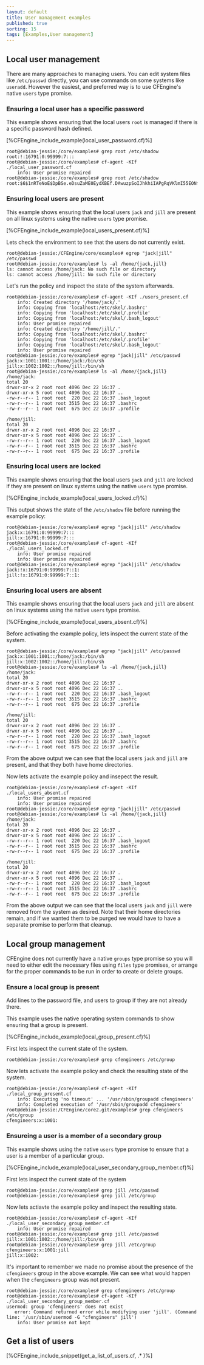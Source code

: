 ```yaml
---
layout: default
title: User management examples
published: true
sorting: 15
tags: [Examples,User management]
---
```


## Local user management

There are many approaches to managing users. You can edit system files
like `/etc/passwd` directly, you can use commands on some systems like
`useradd`.  However the easiest, and preferred way is to use
CFEngine's native `users` type promise.

### Ensuring a local user has a specific password

This example shows ensuring that the local users `root` is managed if
there is a specific password hash defined.

[%CFEngine_include_example(local_user_password.cf)%]

```console
root@debian-jessie:/core/examples# grep root /etc/shadow
root:!:16791:0:99999:7:::
root@debian-jessie:/core/examples# cf-agent -KIf ./local_user_password.cf
    info: User promise repaired
root@debian-jessie:/core/examples# grep root /etc/shadow
root:$6$1nRTeNoE$DpBSe.eDsuZaME0EydXBEf.DAwuzpSoIJhkhiIAPgRqVKlmI55EONfvjZorkxNQvK2VFfMm9txx93r2bma/4h/:16791:0:99999:7:::
```
### Ensuring local users are present

This example shows ensuring that the local users `jack` and `jill` are
present on all linux systems using the native `users` type promise.

[%CFEngine_include_example(local_users_present.cf)%]

Lets check the environment to see that the users do not currently
exist.

```console
root@debian-jessie:/CFEngine/core/examples# egrep "jack|jill" /etc/passwd
root@debian-jessie:/core/examples# ls -al /home/{jack,jill}
ls: cannot access /home/jack: No such file or directory
ls: cannot access /home/jill: No such file or directory
```

Let's run the policy and inspect the state of the system afterwards.

```console
root@debian-jessie:/core/examples# cf-agent -KIf ./users_present.cf
    info: Created directory '/home/jack/.'
    info: Copying from 'localhost:/etc/skel/.bashrc'
    info: Copying from 'localhost:/etc/skel/.profile'
    info: Copying from 'localhost:/etc/skel/.bash_logout'
    info: User promise repaired
    info: Created directory '/home/jill/.'
    info: Copying from 'localhost:/etc/skel/.bashrc'
    info: Copying from 'localhost:/etc/skel/.profile'
    info: Copying from 'localhost:/etc/skel/.bash_logout'
    info: User promise repaired
root@debian-jessie:/core/examples# egrep "jack|jill" /etc/passwd
jack:x:1001:1001::/home/jack:/bin/sh
jill:x:1002:1002::/home/jill:/bin/sh
root@debian-jessie:/core/examples# ls -al /home/{jack,jill}
/home/jack:
total 20
drwxr-xr-x 2 root root 4096 Dec 22 16:37 .
drwxr-xr-x 5 root root 4096 Dec 22 16:37 ..
-rw-r--r-- 1 root root  220 Dec 22 16:37 .bash_logout
-rw-r--r-- 1 root root 3515 Dec 22 16:37 .bashrc
-rw-r--r-- 1 root root  675 Dec 22 16:37 .profile

/home/jill:
total 20
drwxr-xr-x 2 root root 4096 Dec 22 16:37 .
drwxr-xr-x 5 root root 4096 Dec 22 16:37 ..
-rw-r--r-- 1 root root  220 Dec 22 16:37 .bash_logout
-rw-r--r-- 1 root root 3515 Dec 22 16:37 .bashrc
-rw-r--r-- 1 root root  675 Dec 22 16:37 .profile
```

### Ensuring local users are locked

This example shows ensuring that the local users `jack` and `jill` are
locked if they are present on linux systems using the native `users`
type promise.

[%CFEngine_include_example(local_users_locked.cf)%]

This output shows the state of the `/etc/shadow` file before running
the example policy:

```console
root@debian-jessie:/core/examples# egrep "jack|jill" /etc/shadow
jack:x:16791:0:99999:7:::
jill:x:16791:0:99999:7:::
root@debian-jessie:/core/examples# cf-agent -KIf ./local_users_locked.cf
    info: User promise repaired
    info: User promise repaired
root@debian-jessie:/core/examples# egrep "jack|jill" /etc/shadow
jack:!x:16791:0:99999:7::1:
jill:!x:16791:0:99999:7::1:
```

### Ensuring local users are absent

This example shows ensuring that the local users `jack` and `jill` are
absent on linux systems using the native `users` type promise.

[%CFEngine_include_example(local_users_absent.cf)%]


Before activating the example policy, lets inspect the current state
of the system.

```console
root@debian-jessie:/core/examples# egrep "jack|jill" /etc/passwd
jack:x:1001:1001::/home/jack:/bin/sh
jill:x:1002:1002::/home/jill:/bin/sh
root@debian-jessie:/core/examples# ls -al /home/{jack,jill}
/home/jack:
total 20
drwxr-xr-x 2 root root 4096 Dec 22 16:37 .
drwxr-xr-x 5 root root 4096 Dec 22 16:37 ..
-rw-r--r-- 1 root root  220 Dec 22 16:37 .bash_logout
-rw-r--r-- 1 root root 3515 Dec 22 16:37 .bashrc
-rw-r--r-- 1 root root  675 Dec 22 16:37 .profile

/home/jill:
total 20
drwxr-xr-x 2 root root 4096 Dec 22 16:37 .
drwxr-xr-x 5 root root 4096 Dec 22 16:37 ..
-rw-r--r-- 1 root root  220 Dec 22 16:37 .bash_logout
-rw-r--r-- 1 root root 3515 Dec 22 16:37 .bashrc
-rw-r--r-- 1 root root  675 Dec 22 16:37 .profile
```

From the above output we can see that the local users `jack` and
`jill` are present, and that they both have home directories.

Now lets activate the example policy and insepect the result.

```console
root@debian-jessie:/core/examples# cf-agent -KIf ./local_users_absent.cf
    info: User promise repaired
    info: User promise repaired
root@debian-jessie:/core/examples# egrep "jack|jill" /etc/passwd
root@debian-jessie:/core/examples# ls -al /home/{jack,jill}
/home/jack:
total 20
drwxr-xr-x 2 root root 4096 Dec 22 16:37 .
drwxr-xr-x 5 root root 4096 Dec 22 16:37 ..
-rw-r--r-- 1 root root  220 Dec 22 16:37 .bash_logout
-rw-r--r-- 1 root root 3515 Dec 22 16:37 .bashrc
-rw-r--r-- 1 root root  675 Dec 22 16:37 .profile

/home/jill:
total 20
drwxr-xr-x 2 root root 4096 Dec 22 16:37 .
drwxr-xr-x 5 root root 4096 Dec 22 16:37 ..
-rw-r--r-- 1 root root  220 Dec 22 16:37 .bash_logout
-rw-r--r-- 1 root root 3515 Dec 22 16:37 .bashrc
-rw-r--r-- 1 root root  675 Dec 22 16:37 .profile
```

From the above output we can see that the local users `jack` and
`jill` were removed from the system as desired. Note that their home
directories remain, and if we wanted them to be purged we would have
to have a separate promise to perform that cleanup.

## Local group management

CFEngine does not currently have a native `groups` type promise so you
will need to either edit the necessary files using `files` type
promises, or arrange for the proper commands to be run in order to
create or delete groups.

### Ensure a local group is present

Add lines to the password file, and users to group if they are not
already there.

This example uses the native operating system commands to show
ensuring that a group is present.

[%CFEngine_include_example(local_group_present.cf)%]

First lets inspect the current state of the system.

```console
root@debian-jessie:/core/examples# grep cfengineers /etc/group
```

Now lets activate the example policy and check the resulting state of
the system.

```console
root@debian-jessie:/core/examples# cf-agent -KIf ./local_group_present.cf
    info: Executing 'no timeout' ... '/usr/sbin/groupadd cfengineers'
    info: Completed execution of '/usr/sbin/groupadd cfengineers'
root@debian-jessie:/CFEngine/core2.git/examples# grep cfengineers /etc/group
cfengineers:x:1001:
```

### Ensureing a user is a member of a secondary group

This example shows using the native `users` type promise to ensure
that a user is a member of a particular group.

[%CFEngine_include_example(local_user_secondary_group_member.cf)%]

First lets inspect the current state of the system

```console
root@debian-jessie:/core/examples# grep jill /etc/passwd
root@debian-jessie:/core/examples# grep jill /etc/group
```

Now lets actiavte the example policy and inspect the resulting state.

```console
root@debian-jessie:/core/examples# cf-agent -KIf ./local_user_secondary_group_member.cf
    info: User promise repaired
root@debian-jessie:/core/examples# grep jill /etc/passwd
jill:x:1001:1002::/home/jill:/bin/sh
root@debian-jessie:/core/examples# grep jill /etc/group
cfengineers:x:1001:jill
jill:x:1002:
```

It's important to remember we made no promise about the presence of
the `cfengineers` group in the above example. We can see what would
happen when the `cfengineers` group was not present.

```console
root@debian-jessie:/core/examples# grep cfengineers /etc/group
root@debian-jessie:/core/examples# cf-agent -KIf ./local_user_secondary_group_member.cf
usermod: group 'cfengineers' does not exist
   error: Command returned error while modifying user 'jill'. (Command line: '/usr/sbin/usermod -G "cfengineers" jill')
    info: User promise not kept
```

## Get a list of users

[%CFEngine_include_snippet(get_a_list_of_users.cf, .* )%]
